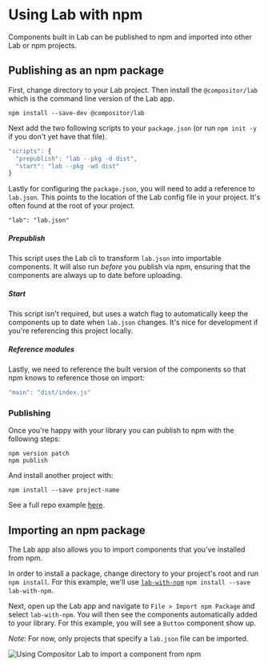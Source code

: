 
# Using Lab with npm

Components built in Lab can be published to npm and imported into other Lab or npm projects.

## Publishing as an npm package

First, change directory to your Lab project.
Then install the `@compositor/lab` which is the command line version of the Lab app.

```
npm install --save-dev @compositor/lab
```

Next add the two following scripts to your `package.json` (or run `npm init -y` if you don't yet have that file).

```js
"scripts": {
  "prepublish": "lab --pkg -d dist",
  "start": "lab --pkg -wd dist"
}
```

Lastly for configuring the `package.json`, you will need to add a reference to `lab.json`.
This points to the location of the Lab config file in your project.
It's often found at the root of your project.

```
"lab": "lab.json"
```

##### Prepublish

This script uses the Lab cli to transform `lab.json` into importable components.
It will also run _before_ you publish via npm, ensuring that the components are always up to date before uploading.

##### Start

This script isn't required, but uses a watch flag to automatically keep the components up to date when `lab.json` changes.
It's nice for development if you're referencing this project locally.

##### Reference modules

Lastly, we need to reference the built version of the components so that npm knows to reference those on import:

```js
"main": "dist/index.js"
```

### Publishing

Once you're happy with your library you can publish to npm with the following steps:

```
npm version patch
npm publish
```

And install another project with:

```
npm install --save project-name
```

See a full repo example [here](https://github.com/c8r/lab/tree/master/examples/npm).

## Importing an npm package

The Lab app also allows you to import components that you've installed from npm.

In order to install a package, change directory to your project's root and run `npm install`.
For this example, we'll use [`lab-with-npm`](https://github.com/c8r/lab/tree/master/examples/npm) `npm install --save lab-with-npm`.

Next, open up the Lab app and navigate to `File > Import npm Package` and select `lab-with-npm`.
You will then see the components automatically added to your library.
For this example, you will see a `Button` component show up.

_Note:_ For now, only projects that specify a `lab.json` file can be imported.

![Using Compositor Lab to import a component from npm](https://user-images.githubusercontent.com/1424573/31863762-90251f3a-b70f-11e7-90e6-5bb667598828.png)

